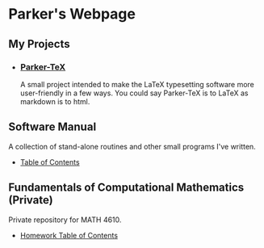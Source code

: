 # Parker's Webpage

## My Projects
* ### [Parker-TeX](https://github.com/ParkerBywater718/Parker-TeX)  
    A small project intended to make the LaTeX typesetting software more user-friendly in a few ways. You could say Parker-TeX is to LaTeX as markdown is to html.

## Software Manual 

A collection of stand-alone routines and other small programs I've written. 
* [Table of Contents](https://github.com/ParkerBywater718/ParkerBywater718.github.io/blob/master/software_manual/toc.md) 

## Fundamentals of Computational Mathematics (Private)

Private repository for MATH 4610. 
* [Homework Table of Contents](https://github.com/ParkerBywater718/math4610/blob/master/homework/hw_toc.md)
